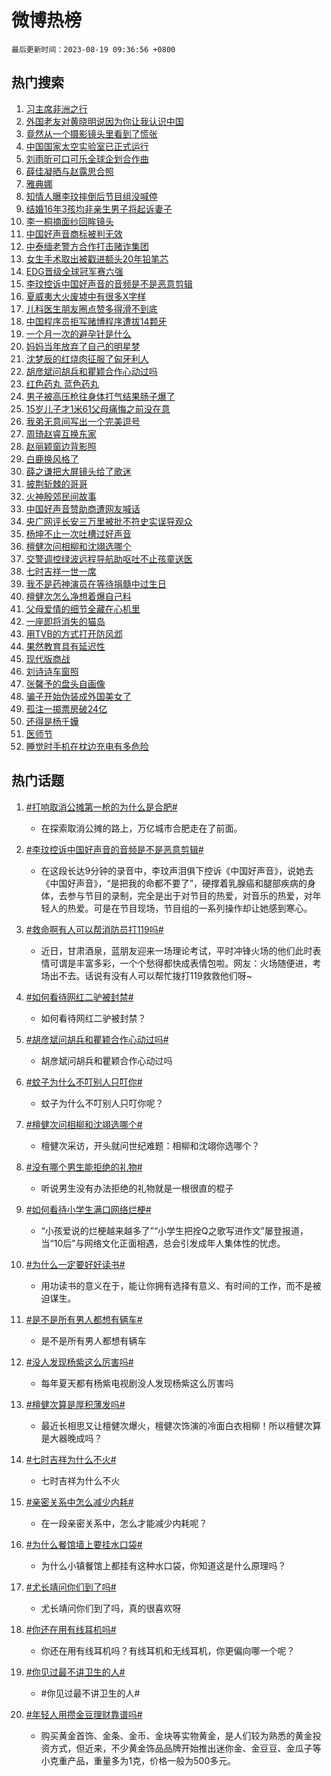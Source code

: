 # 微博热榜

`最后更新时间：2023-08-19 09:36:56 +0800`

## 热门搜索

1. [习主席非洲之行](https://m.weibo.cn/search?containerid=100103type%3D1%26t%3D10%26q%3D%23%E4%B9%A0%E4%B8%BB%E5%B8%AD%E9%9D%9E%E6%B4%B2%E4%B9%8B%E8%A1%8C%23&stream_entry_id=51&isnewpage=1&extparam=seat%3D1%26stream_entry_id%3D51%26pos%3D0%26c_type%3D51%26cate%3D10103%26dgr%3D0%26filter_type%3Drealtimehot%26display_time%3D1692409014%26pre_seqid%3D169240901489406413187&luicode=10000011&lfid=106003type%253D25%2526t%253D3%2526disable_hot%253D1%2526filter_type%253Drealtimehot)
1. [外国老友对黄晓明说因为你让我认识中国](https://m.weibo.cn/search?containerid=100103type%3D1%26t%3D10%26q%3D%23%E5%A4%96%E5%9B%BD%E8%80%81%E5%8F%8B%E5%AF%B9%E9%BB%84%E6%99%93%E6%98%8E%E8%AF%B4%E5%9B%A0%E4%B8%BA%E4%BD%A0%E8%AE%A9%E6%88%91%E8%AE%A4%E8%AF%86%E4%B8%AD%E5%9B%BD%23&stream_entry_id=31&isnewpage=1&extparam=seat%3D1%26stream_entry_id%3D31%26dgr%3D0%26flag%3D1%26band_rank%3D1%26pos%3D0%26filter_type%3Drealtimehot%26c_type%3D31%26realpos%3D1%26cate%3D5001%26lcate%3D5001%26q%3D%2523%25E5%25A4%2596%25E5%259B%25BD%25E8%2580%2581%25E5%258F%258B%25E5%25AF%25B9%25E9%25BB%2584%25E6%2599%2593%25E6%2598%258E%25E8%25AF%25B4%25E5%259B%25A0%25E4%25B8%25BA%25E4%25BD%25A0%25E8%25AE%25A9%25E6%2588%2591%25E8%25AE%25A4%25E8%25AF%2586%25E4%25B8%25AD%25E5%259B%25BD%2523%26display_time%3D1692409014%26pre_seqid%3D169240901489406413187&luicode=10000011&lfid=106003type%253D25%2526t%253D3%2526disable_hot%253D1%2526filter_type%253Drealtimehot)
1. [竟然从一个摄影镜头里看到了慌张](https://m.weibo.cn/search?containerid=100103type%3D1%26t%3D10%26q%3D%23%E7%AB%9F%E7%84%B6%E4%BB%8E%E4%B8%80%E4%B8%AA%E6%91%84%E5%BD%B1%E9%95%9C%E5%A4%B4%E9%87%8C%E7%9C%8B%E5%88%B0%E4%BA%86%E6%85%8C%E5%BC%A0%23&stream_entry_id=31&isnewpage=1&extparam=seat%3D1%26stream_entry_id%3D31%26dgr%3D0%26flag%3D1%26band_rank%3D2%26pos%3D1%26filter_type%3Drealtimehot%26c_type%3D31%26realpos%3D2%26cate%3D5001%26lcate%3D5001%26q%3D%2523%25E7%25AB%259F%25E7%2584%25B6%25E4%25BB%258E%25E4%25B8%2580%25E4%25B8%25AA%25E6%2591%2584%25E5%25BD%25B1%25E9%2595%259C%25E5%25A4%25B4%25E9%2587%258C%25E7%259C%258B%25E5%2588%25B0%25E4%25BA%2586%25E6%2585%258C%25E5%25BC%25A0%2523%26display_time%3D1692409014%26pre_seqid%3D169240901489406413187&luicode=10000011&lfid=106003type%253D25%2526t%253D3%2526disable_hot%253D1%2526filter_type%253Drealtimehot)
1. [中国国家太空实验室已正式运行](https://m.weibo.cn/search?containerid=100103type%3D1%26t%3D10%26q%3D%23%E4%B8%AD%E5%9B%BD%E5%9B%BD%E5%AE%B6%E5%A4%AA%E7%A9%BA%E5%AE%9E%E9%AA%8C%E5%AE%A4%E5%B7%B2%E6%AD%A3%E5%BC%8F%E8%BF%90%E8%A1%8C%23&stream_entry_id=31&isnewpage=1&extparam=seat%3D1%26stream_entry_id%3D31%26dgr%3D0%26flag%3D0%26band_rank%3D3%26pos%3D2%26filter_type%3Drealtimehot%26c_type%3D31%26realpos%3D3%26cate%3D5001%26lcate%3D5001%26q%3D%2523%25E4%25B8%25AD%25E5%259B%25BD%25E5%259B%25BD%25E5%25AE%25B6%25E5%25A4%25AA%25E7%25A9%25BA%25E5%25AE%259E%25E9%25AA%258C%25E5%25AE%25A4%25E5%25B7%25B2%25E6%25AD%25A3%25E5%25BC%258F%25E8%25BF%2590%25E8%25A1%258C%2523%26display_time%3D1692409014%26pre_seqid%3D169240901489406413187&luicode=10000011&lfid=106003type%253D25%2526t%253D3%2526disable_hot%253D1%2526filter_type%253Drealtimehot)
1. [刘雨昕可口可乐全球企划合作曲](https://m.weibo.cn/search?containerid=100103type%3D1%26t%3D10%26q%3D%23%E5%88%98%E9%9B%A8%E6%98%95%E5%8F%AF%E5%8F%A3%E5%8F%AF%E4%B9%90%E5%85%A8%E7%90%83%E4%BC%81%E5%88%92%E5%90%88%E4%BD%9C%E6%9B%B2%23&stream_entry_id=31&isnewpage=1&extparam=seat%3D1%26stream_entry_id%3D31%26is_ad_pos%3D1%26dgr%3D0%26filter_type%3Drealtimehot%26band_rank%3D4%26pos%3D3%26lcate%3D5001%26adid%3D199977%26c_type%3D31%26cate%3D5001%26topic_ad%3D1%26q%3D%2523%25E5%2588%2598%25E9%259B%25A8%25E6%2598%2595%25E5%258F%25AF%25E5%258F%25A3%25E5%258F%25AF%25E4%25B9%2590%25E5%2585%25A8%25E7%2590%2583%25E4%25BC%2581%25E5%2588%2592%25E5%2590%2588%25E4%25BD%259C%25E6%259B%25B2%2523%26display_time%3D1692409014%26pre_seqid%3D169240901489406413187&luicode=10000011&lfid=106003type%253D25%2526t%253D3%2526disable_hot%253D1%2526filter_type%253Drealtimehot)
1. [薛佳凝晒与赵露思合照](https://m.weibo.cn/search?containerid=100103type%3D1%26t%3D10%26q%3D%23%E8%96%9B%E4%BD%B3%E5%87%9D%E6%99%92%E4%B8%8E%E8%B5%B5%E9%9C%B2%E6%80%9D%E5%90%88%E7%85%A7%23&stream_entry_id=31&isnewpage=1&extparam=seat%3D1%26stream_entry_id%3D31%26dgr%3D0%26flag%3D1%26band_rank%3D4%26pos%3D4%26filter_type%3Drealtimehot%26c_type%3D31%26realpos%3D4%26cate%3D5001%26lcate%3D5001%26q%3D%2523%25E8%2596%259B%25E4%25BD%25B3%25E5%2587%259D%25E6%2599%2592%25E4%25B8%258E%25E8%25B5%25B5%25E9%259C%25B2%25E6%2580%259D%25E5%2590%2588%25E7%2585%25A7%2523%26display_time%3D1692409014%26pre_seqid%3D169240901489406413187&luicode=10000011&lfid=106003type%253D25%2526t%253D3%2526disable_hot%253D1%2526filter_type%253Drealtimehot)
1. [雅典娜](https://m.weibo.cn/search?containerid=100103type%3D1%26t%3D10%26q%3D%E9%9B%85%E5%85%B8%E5%A8%9C&stream_entry_id=31&isnewpage=1&extparam=seat%3D1%26stream_entry_id%3D31%26dgr%3D0%26flag%3D2%26band_rank%3D5%26pos%3D5%26filter_type%3Drealtimehot%26c_type%3D31%26realpos%3D5%26cate%3D5001%26lcate%3D5001%26q%3D%25E9%259B%2585%25E5%2585%25B8%25E5%25A8%259C%26display_time%3D1692409014%26pre_seqid%3D169240901489406413187&luicode=10000011&lfid=106003type%253D25%2526t%253D3%2526disable_hot%253D1%2526filter_type%253Drealtimehot)
1. [知情人曝李玟摔倒后节目组没喊停](https://m.weibo.cn/search?containerid=100103type%3D1%26t%3D10%26q%3D%23%E7%9F%A5%E6%83%85%E4%BA%BA%E6%9B%9D%E6%9D%8E%E7%8E%9F%E6%91%94%E5%80%92%E5%90%8E%E8%8A%82%E7%9B%AE%E7%BB%84%E6%B2%A1%E5%96%8A%E5%81%9C%23&stream_entry_id=31&isnewpage=1&extparam=seat%3D1%26stream_entry_id%3D31%26dgr%3D0%26flag%3D2%26band_rank%3D6%26pos%3D6%26filter_type%3Drealtimehot%26c_type%3D31%26realpos%3D6%26cate%3D5001%26lcate%3D5001%26q%3D%2523%25E7%259F%25A5%25E6%2583%2585%25E4%25BA%25BA%25E6%259B%259D%25E6%259D%258E%25E7%258E%259F%25E6%2591%2594%25E5%2580%2592%25E5%2590%258E%25E8%258A%2582%25E7%259B%25AE%25E7%25BB%2584%25E6%25B2%25A1%25E5%2596%258A%25E5%2581%259C%2523%26display_time%3D1692409014%26pre_seqid%3D169240901489406413187&luicode=10000011&lfid=106003type%253D25%2526t%253D3%2526disable_hot%253D1%2526filter_type%253Drealtimehot)
1. [结婚16年3孩均非亲生男子将起诉妻子](https://m.weibo.cn/search?containerid=100103type%3D1%26t%3D10%26q%3D%23%E7%BB%93%E5%A9%9A16%E5%B9%B43%E5%AD%A9%E5%9D%87%E9%9D%9E%E4%BA%B2%E7%94%9F%E7%94%B7%E5%AD%90%E5%B0%86%E8%B5%B7%E8%AF%89%E5%A6%BB%E5%AD%90%23&stream_entry_id=31&isnewpage=1&extparam=seat%3D1%26stream_entry_id%3D31%26dgr%3D0%26flag%3D0%26band_rank%3D7%26pos%3D7%26filter_type%3Drealtimehot%26c_type%3D31%26realpos%3D7%26cate%3D5001%26lcate%3D5001%26q%3D%2523%25E7%25BB%2593%25E5%25A9%259A16%25E5%25B9%25B43%25E5%25AD%25A9%25E5%259D%2587%25E9%259D%259E%25E4%25BA%25B2%25E7%2594%259F%25E7%2594%25B7%25E5%25AD%2590%25E5%25B0%2586%25E8%25B5%25B7%25E8%25AF%2589%25E5%25A6%25BB%25E5%25AD%2590%2523%26display_time%3D1692409014%26pre_seqid%3D169240901489406413187&luicode=10000011&lfid=106003type%253D25%2526t%253D3%2526disable_hot%253D1%2526filter_type%253Drealtimehot)
1. [李一桐摘面纱回眸镜头](https://m.weibo.cn/search?containerid=100103type%3D1%26t%3D10%26q%3D%23%E6%9D%8E%E4%B8%80%E6%A1%90%E6%91%98%E9%9D%A2%E7%BA%B1%E5%9B%9E%E7%9C%B8%E9%95%9C%E5%A4%B4%23&stream_entry_id=31&isnewpage=1&extparam=seat%3D1%26stream_entry_id%3D31%26dgr%3D0%26flag%3D1%26band_rank%3D8%26pos%3D8%26filter_type%3Drealtimehot%26c_type%3D31%26realpos%3D8%26cate%3D5001%26lcate%3D5001%26q%3D%2523%25E6%259D%258E%25E4%25B8%2580%25E6%25A1%2590%25E6%2591%2598%25E9%259D%25A2%25E7%25BA%25B1%25E5%259B%259E%25E7%259C%25B8%25E9%2595%259C%25E5%25A4%25B4%2523%26display_time%3D1692409014%26pre_seqid%3D169240901489406413187&luicode=10000011&lfid=106003type%253D25%2526t%253D3%2526disable_hot%253D1%2526filter_type%253Drealtimehot)
1. [中国好声音商标被判无效](https://m.weibo.cn/search?containerid=100103type%3D1%26t%3D10%26q%3D%23%E4%B8%AD%E5%9B%BD%E5%A5%BD%E5%A3%B0%E9%9F%B3%E5%95%86%E6%A0%87%E8%A2%AB%E5%88%A4%E6%97%A0%E6%95%88%23&stream_entry_id=31&isnewpage=1&extparam=seat%3D1%26stream_entry_id%3D31%26dgr%3D0%26flag%3D1%26band_rank%3D9%26pos%3D9%26filter_type%3Drealtimehot%26c_type%3D31%26realpos%3D9%26cate%3D5001%26lcate%3D5001%26q%3D%2523%25E4%25B8%25AD%25E5%259B%25BD%25E5%25A5%25BD%25E5%25A3%25B0%25E9%259F%25B3%25E5%2595%2586%25E6%25A0%2587%25E8%25A2%25AB%25E5%2588%25A4%25E6%2597%25A0%25E6%2595%2588%2523%26display_time%3D1692409014%26pre_seqid%3D169240901489406413187&luicode=10000011&lfid=106003type%253D25%2526t%253D3%2526disable_hot%253D1%2526filter_type%253Drealtimehot)
1. [中泰缅老警方合作打击赌诈集团](https://m.weibo.cn/search?containerid=100103type%3D1%26t%3D10%26q%3D%23%E4%B8%AD%E6%B3%B0%E7%BC%85%E8%80%81%E8%AD%A6%E6%96%B9%E5%90%88%E4%BD%9C%E6%89%93%E5%87%BB%E8%B5%8C%E8%AF%88%E9%9B%86%E5%9B%A2%23&stream_entry_id=31&isnewpage=1&extparam=seat%3D1%26stream_entry_id%3D31%26dgr%3D0%26flag%3D16%26band_rank%3D10%26pos%3D10%26filter_type%3Drealtimehot%26c_type%3D31%26realpos%3D10%26cate%3D5001%26lcate%3D5001%26q%3D%2523%25E4%25B8%25AD%25E6%25B3%25B0%25E7%25BC%2585%25E8%2580%2581%25E8%25AD%25A6%25E6%2596%25B9%25E5%2590%2588%25E4%25BD%259C%25E6%2589%2593%25E5%2587%25BB%25E8%25B5%258C%25E8%25AF%2588%25E9%259B%2586%25E5%259B%25A2%2523%26display_time%3D1692409014%26pre_seqid%3D169240901489406413187&luicode=10000011&lfid=106003type%253D25%2526t%253D3%2526disable_hot%253D1%2526filter_type%253Drealtimehot)
1. [女生手术取出被戳进额头20年铅笔芯](https://m.weibo.cn/search?containerid=100103type%3D1%26t%3D10%26q%3D%23%E5%A5%B3%E7%94%9F%E6%89%8B%E6%9C%AF%E5%8F%96%E5%87%BA%E8%A2%AB%E6%88%B3%E8%BF%9B%E9%A2%9D%E5%A4%B420%E5%B9%B4%E9%93%85%E7%AC%94%E8%8A%AF%23&stream_entry_id=31&isnewpage=1&extparam=seat%3D1%26stream_entry_id%3D31%26dgr%3D0%26flag%3D1%26band_rank%3D11%26pos%3D11%26filter_type%3Drealtimehot%26c_type%3D31%26realpos%3D11%26cate%3D5001%26lcate%3D5001%26q%3D%2523%25E5%25A5%25B3%25E7%2594%259F%25E6%2589%258B%25E6%259C%25AF%25E5%258F%2596%25E5%2587%25BA%25E8%25A2%25AB%25E6%2588%25B3%25E8%25BF%259B%25E9%25A2%259D%25E5%25A4%25B420%25E5%25B9%25B4%25E9%2593%2585%25E7%25AC%2594%25E8%258A%25AF%2523%26display_time%3D1692409014%26pre_seqid%3D169240901489406413187&luicode=10000011&lfid=106003type%253D25%2526t%253D3%2526disable_hot%253D1%2526filter_type%253Drealtimehot)
1. [EDG晋级全球冠军赛六强](https://m.weibo.cn/search?containerid=100103type%3D1%26t%3D10%26q%3D%23EDG%E6%99%8B%E7%BA%A7%E5%85%A8%E7%90%83%E5%86%A0%E5%86%9B%E8%B5%9B%E5%85%AD%E5%BC%BA%23&stream_entry_id=31&isnewpage=1&extparam=seat%3D1%26stream_entry_id%3D31%26dgr%3D0%26flag%3D1%26band_rank%3D12%26pos%3D12%26filter_type%3Drealtimehot%26c_type%3D31%26realpos%3D12%26cate%3D5001%26lcate%3D5001%26q%3D%2523EDG%25E6%2599%258B%25E7%25BA%25A7%25E5%2585%25A8%25E7%2590%2583%25E5%2586%25A0%25E5%2586%259B%25E8%25B5%259B%25E5%2585%25AD%25E5%25BC%25BA%2523%26display_time%3D1692409014%26pre_seqid%3D169240901489406413187&luicode=10000011&lfid=106003type%253D25%2526t%253D3%2526disable_hot%253D1%2526filter_type%253Drealtimehot)
1. [李玟控诉中国好声音的音频是不是恶意剪辑](https://m.weibo.cn/search?containerid=100103type%3D1%26t%3D10%26q%3D%23%E6%9D%8E%E7%8E%9F%E6%8E%A7%E8%AF%89%E4%B8%AD%E5%9B%BD%E5%A5%BD%E5%A3%B0%E9%9F%B3%E7%9A%84%E9%9F%B3%E9%A2%91%E6%98%AF%E4%B8%8D%E6%98%AF%E6%81%B6%E6%84%8F%E5%89%AA%E8%BE%91%23&stream_entry_id=31&isnewpage=1&extparam=seat%3D1%26stream_entry_id%3D31%26dgr%3D0%26flag%3D1%26band_rank%3D13%26pos%3D13%26filter_type%3Drealtimehot%26c_type%3D31%26realpos%3D13%26cate%3D5001%26lcate%3D5001%26q%3D%2523%25E6%259D%258E%25E7%258E%259F%25E6%258E%25A7%25E8%25AF%2589%25E4%25B8%25AD%25E5%259B%25BD%25E5%25A5%25BD%25E5%25A3%25B0%25E9%259F%25B3%25E7%259A%2584%25E9%259F%25B3%25E9%25A2%2591%25E6%2598%25AF%25E4%25B8%258D%25E6%2598%25AF%25E6%2581%25B6%25E6%2584%258F%25E5%2589%25AA%25E8%25BE%2591%2523%26display_time%3D1692409014%26pre_seqid%3D169240901489406413187&luicode=10000011&lfid=106003type%253D25%2526t%253D3%2526disable_hot%253D1%2526filter_type%253Drealtimehot)
1. [夏威夷大火废墟中有很多X字样](https://m.weibo.cn/search?containerid=100103type%3D1%26t%3D10%26q%3D%23%E5%A4%8F%E5%A8%81%E5%A4%B7%E5%A4%A7%E7%81%AB%E5%BA%9F%E5%A2%9F%E4%B8%AD%E6%9C%89%E5%BE%88%E5%A4%9AX%E5%AD%97%E6%A0%B7%23&stream_entry_id=31&isnewpage=1&extparam=seat%3D1%26stream_entry_id%3D31%26dgr%3D0%26flag%3D1%26band_rank%3D14%26pos%3D14%26filter_type%3Drealtimehot%26c_type%3D31%26realpos%3D14%26cate%3D5001%26lcate%3D5001%26q%3D%2523%25E5%25A4%258F%25E5%25A8%2581%25E5%25A4%25B7%25E5%25A4%25A7%25E7%2581%25AB%25E5%25BA%259F%25E5%25A2%259F%25E4%25B8%25AD%25E6%259C%2589%25E5%25BE%2588%25E5%25A4%259AX%25E5%25AD%2597%25E6%25A0%25B7%2523%26display_time%3D1692409014%26pre_seqid%3D169240901489406413187&luicode=10000011&lfid=106003type%253D25%2526t%253D3%2526disable_hot%253D1%2526filter_type%253Drealtimehot)
1. [儿科医生朋友圈点赞多得滑不到底](https://m.weibo.cn/search?containerid=100103type%3D1%26t%3D10%26q%3D%23%E5%84%BF%E7%A7%91%E5%8C%BB%E7%94%9F%E6%9C%8B%E5%8F%8B%E5%9C%88%E7%82%B9%E8%B5%9E%E5%A4%9A%E5%BE%97%E6%BB%91%E4%B8%8D%E5%88%B0%E5%BA%95%23&stream_entry_id=31&isnewpage=1&extparam=seat%3D1%26stream_entry_id%3D31%26dgr%3D0%26flag%3D0%26band_rank%3D15%26pos%3D15%26filter_type%3Drealtimehot%26c_type%3D31%26realpos%3D15%26cate%3D5001%26lcate%3D5001%26q%3D%2523%25E5%2584%25BF%25E7%25A7%2591%25E5%258C%25BB%25E7%2594%259F%25E6%259C%258B%25E5%258F%258B%25E5%259C%2588%25E7%2582%25B9%25E8%25B5%259E%25E5%25A4%259A%25E5%25BE%2597%25E6%25BB%2591%25E4%25B8%258D%25E5%2588%25B0%25E5%25BA%2595%2523%26display_time%3D1692409014%26pre_seqid%3D169240901489406413187&luicode=10000011&lfid=106003type%253D25%2526t%253D3%2526disable_hot%253D1%2526filter_type%253Drealtimehot)
1. [中国程序员拒写赌博程序遭拔14颗牙](https://m.weibo.cn/search?containerid=100103type%3D1%26t%3D10%26q%3D%23%E4%B8%AD%E5%9B%BD%E7%A8%8B%E5%BA%8F%E5%91%98%E6%8B%92%E5%86%99%E8%B5%8C%E5%8D%9A%E7%A8%8B%E5%BA%8F%E9%81%AD%E6%8B%9414%E9%A2%97%E7%89%99%23&stream_entry_id=31&isnewpage=1&extparam=seat%3D1%26stream_entry_id%3D31%26dgr%3D0%26flag%3D1%26band_rank%3D16%26pos%3D16%26filter_type%3Drealtimehot%26c_type%3D31%26realpos%3D16%26cate%3D5001%26lcate%3D5001%26q%3D%2523%25E4%25B8%25AD%25E5%259B%25BD%25E7%25A8%258B%25E5%25BA%258F%25E5%2591%2598%25E6%258B%2592%25E5%2586%2599%25E8%25B5%258C%25E5%258D%259A%25E7%25A8%258B%25E5%25BA%258F%25E9%2581%25AD%25E6%258B%259414%25E9%25A2%2597%25E7%2589%2599%2523%26display_time%3D1692409014%26pre_seqid%3D169240901489406413187&luicode=10000011&lfid=106003type%253D25%2526t%253D3%2526disable_hot%253D1%2526filter_type%253Drealtimehot)
1. [一个月一次的避孕针是什么](https://m.weibo.cn/search?containerid=100103type%3D1%26t%3D10%26q%3D%23%E4%B8%80%E4%B8%AA%E6%9C%88%E4%B8%80%E6%AC%A1%E7%9A%84%E9%81%BF%E5%AD%95%E9%92%88%E6%98%AF%E4%BB%80%E4%B9%88%23&stream_entry_id=31&isnewpage=1&extparam=seat%3D1%26stream_entry_id%3D31%26dgr%3D0%26flag%3D2%26band_rank%3D17%26pos%3D17%26filter_type%3Drealtimehot%26c_type%3D31%26realpos%3D17%26cate%3D5001%26lcate%3D5001%26q%3D%2523%25E4%25B8%2580%25E4%25B8%25AA%25E6%259C%2588%25E4%25B8%2580%25E6%25AC%25A1%25E7%259A%2584%25E9%2581%25BF%25E5%25AD%2595%25E9%2592%2588%25E6%2598%25AF%25E4%25BB%2580%25E4%25B9%2588%2523%26display_time%3D1692409014%26pre_seqid%3D169240901489406413187&luicode=10000011&lfid=106003type%253D25%2526t%253D3%2526disable_hot%253D1%2526filter_type%253Drealtimehot)
1. [妈妈当年放弃了自己的明星梦](https://m.weibo.cn/search?containerid=100103type%3D1%26t%3D10%26q%3D%E5%A6%88%E5%A6%88%E5%BD%93%E5%B9%B4%E6%94%BE%E5%BC%83%E4%BA%86%E8%87%AA%E5%B7%B1%E7%9A%84%E6%98%8E%E6%98%9F%E6%A2%A6&stream_entry_id=31&isnewpage=1&extparam=seat%3D1%26stream_entry_id%3D31%26dgr%3D0%26flag%3D1%26band_rank%3D18%26pos%3D18%26filter_type%3Drealtimehot%26c_type%3D31%26realpos%3D18%26cate%3D5001%26lcate%3D5001%26q%3D%25E5%25A6%2588%25E5%25A6%2588%25E5%25BD%2593%25E5%25B9%25B4%25E6%2594%25BE%25E5%25BC%2583%25E4%25BA%2586%25E8%2587%25AA%25E5%25B7%25B1%25E7%259A%2584%25E6%2598%258E%25E6%2598%259F%25E6%25A2%25A6%26display_time%3D1692409014%26pre_seqid%3D169240901489406413187&luicode=10000011&lfid=106003type%253D25%2526t%253D3%2526disable_hot%253D1%2526filter_type%253Drealtimehot)
1. [沈梦辰的红烧肉征服了匈牙利人](https://m.weibo.cn/search?containerid=100103type%3D1%26t%3D10%26q%3D%23%E6%B2%88%E6%A2%A6%E8%BE%B0%E7%9A%84%E7%BA%A2%E7%83%A7%E8%82%89%E5%BE%81%E6%9C%8D%E4%BA%86%E5%8C%88%E7%89%99%E5%88%A9%E4%BA%BA%23&stream_entry_id=31&isnewpage=1&extparam=seat%3D1%26stream_entry_id%3D31%26dgr%3D0%26flag%3D1%26band_rank%3D19%26pos%3D19%26filter_type%3Drealtimehot%26c_type%3D31%26realpos%3D19%26cate%3D5001%26lcate%3D5001%26q%3D%2523%25E6%25B2%2588%25E6%25A2%25A6%25E8%25BE%25B0%25E7%259A%2584%25E7%25BA%25A2%25E7%2583%25A7%25E8%2582%2589%25E5%25BE%2581%25E6%259C%258D%25E4%25BA%2586%25E5%258C%2588%25E7%2589%2599%25E5%2588%25A9%25E4%25BA%25BA%2523%26display_time%3D1692409014%26pre_seqid%3D169240901489406413187&luicode=10000011&lfid=106003type%253D25%2526t%253D3%2526disable_hot%253D1%2526filter_type%253Drealtimehot)
1. [胡彦斌问胡兵和瞿颖合作心动过吗](https://m.weibo.cn/search?containerid=100103type%3D1%26t%3D10%26q%3D%23%E8%83%A1%E5%BD%A6%E6%96%8C%E9%97%AE%E8%83%A1%E5%85%B5%E5%92%8C%E7%9E%BF%E9%A2%96%E5%90%88%E4%BD%9C%E5%BF%83%E5%8A%A8%E8%BF%87%E5%90%97%23&stream_entry_id=31&isnewpage=1&extparam=seat%3D1%26stream_entry_id%3D31%26dgr%3D0%26flag%3D1%26band_rank%3D20%26pos%3D20%26filter_type%3Drealtimehot%26c_type%3D31%26realpos%3D20%26cate%3D5001%26lcate%3D5001%26q%3D%2523%25E8%2583%25A1%25E5%25BD%25A6%25E6%2596%258C%25E9%2597%25AE%25E8%2583%25A1%25E5%2585%25B5%25E5%2592%258C%25E7%259E%25BF%25E9%25A2%2596%25E5%2590%2588%25E4%25BD%259C%25E5%25BF%2583%25E5%258A%25A8%25E8%25BF%2587%25E5%2590%2597%2523%26display_time%3D1692409014%26pre_seqid%3D169240901489406413187&luicode=10000011&lfid=106003type%253D25%2526t%253D3%2526disable_hot%253D1%2526filter_type%253Drealtimehot)
1. [红色药丸 蓝色药丸](https://m.weibo.cn/search?containerid=100103type%3D1%26t%3D10%26q%3D%E7%BA%A2%E8%89%B2%E8%8D%AF%E4%B8%B8+%E8%93%9D%E8%89%B2%E8%8D%AF%E4%B8%B8&stream_entry_id=31&isnewpage=1&extparam=seat%3D1%26stream_entry_id%3D31%26dgr%3D0%26flag%3D2%26band_rank%3D21%26pos%3D21%26filter_type%3Drealtimehot%26c_type%3D31%26realpos%3D21%26cate%3D5001%26lcate%3D5001%26q%3D%25E7%25BA%25A2%25E8%2589%25B2%25E8%258D%25AF%25E4%25B8%25B8%2520%25E8%2593%259D%25E8%2589%25B2%25E8%258D%25AF%25E4%25B8%25B8%26display_time%3D1692409014%26pre_seqid%3D169240901489406413187&luicode=10000011&lfid=106003type%253D25%2526t%253D3%2526disable_hot%253D1%2526filter_type%253Drealtimehot)
1. [男子被高压枪往身体打气结果肠子爆了](https://m.weibo.cn/search?containerid=100103type%3D1%26t%3D10%26q%3D%23%E7%94%B7%E5%AD%90%E8%A2%AB%E9%AB%98%E5%8E%8B%E6%9E%AA%E5%BE%80%E8%BA%AB%E4%BD%93%E6%89%93%E6%B0%94%E7%BB%93%E6%9E%9C%E8%82%A0%E5%AD%90%E7%88%86%E4%BA%86%23&stream_entry_id=31&isnewpage=1&extparam=seat%3D1%26stream_entry_id%3D31%26dgr%3D0%26flag%3D0%26band_rank%3D22%26pos%3D22%26filter_type%3Drealtimehot%26c_type%3D31%26realpos%3D22%26cate%3D5001%26lcate%3D5001%26q%3D%2523%25E7%2594%25B7%25E5%25AD%2590%25E8%25A2%25AB%25E9%25AB%2598%25E5%258E%258B%25E6%259E%25AA%25E5%25BE%2580%25E8%25BA%25AB%25E4%25BD%2593%25E6%2589%2593%25E6%25B0%2594%25E7%25BB%2593%25E6%259E%259C%25E8%2582%25A0%25E5%25AD%2590%25E7%2588%2586%25E4%25BA%2586%2523%26display_time%3D1692409014%26pre_seqid%3D169240901489406413187&luicode=10000011&lfid=106003type%253D25%2526t%253D3%2526disable_hot%253D1%2526filter_type%253Drealtimehot)
1. [15岁儿子才1米61父母痛悔之前没在意](https://m.weibo.cn/search?containerid=100103type%3D1%26t%3D10%26q%3D%2315%E5%B2%81%E5%84%BF%E5%AD%90%E6%89%8D1%E7%B1%B361%E7%88%B6%E6%AF%8D%E7%97%9B%E6%82%94%E4%B9%8B%E5%89%8D%E6%B2%A1%E5%9C%A8%E6%84%8F%23&stream_entry_id=31&isnewpage=1&extparam=seat%3D1%26stream_entry_id%3D31%26dgr%3D0%26flag%3D0%26band_rank%3D23%26pos%3D23%26filter_type%3Drealtimehot%26c_type%3D31%26realpos%3D23%26cate%3D5001%26lcate%3D5001%26q%3D%252315%25E5%25B2%2581%25E5%2584%25BF%25E5%25AD%2590%25E6%2589%258D1%25E7%25B1%25B361%25E7%2588%25B6%25E6%25AF%258D%25E7%2597%259B%25E6%2582%2594%25E4%25B9%258B%25E5%2589%258D%25E6%25B2%25A1%25E5%259C%25A8%25E6%2584%258F%2523%26display_time%3D1692409014%26pre_seqid%3D169240901489406413187&luicode=10000011&lfid=106003type%253D25%2526t%253D3%2526disable_hot%253D1%2526filter_type%253Drealtimehot)
1. [我弟无意间写出一个完美逗号](https://m.weibo.cn/search?containerid=100103type%3D1%26t%3D10%26q%3D%23%E6%88%91%E5%BC%9F%E6%97%A0%E6%84%8F%E9%97%B4%E5%86%99%E5%87%BA%E4%B8%80%E4%B8%AA%E5%AE%8C%E7%BE%8E%E9%80%97%E5%8F%B7%23&stream_entry_id=31&isnewpage=1&extparam=seat%3D1%26stream_entry_id%3D31%26dgr%3D0%26flag%3D0%26band_rank%3D24%26pos%3D24%26filter_type%3Drealtimehot%26c_type%3D31%26realpos%3D24%26cate%3D5001%26lcate%3D5001%26q%3D%2523%25E6%2588%2591%25E5%25BC%259F%25E6%2597%25A0%25E6%2584%258F%25E9%2597%25B4%25E5%2586%2599%25E5%2587%25BA%25E4%25B8%2580%25E4%25B8%25AA%25E5%25AE%258C%25E7%25BE%258E%25E9%2580%2597%25E5%258F%25B7%2523%26display_time%3D1692409014%26pre_seqid%3D169240901489406413187&luicode=10000011&lfid=106003type%253D25%2526t%253D3%2526disable_hot%253D1%2526filter_type%253Drealtimehot)
1. [周琦赵睿互换东家](https://m.weibo.cn/search?containerid=100103type%3D1%26t%3D10%26q%3D%23%E5%91%A8%E7%90%A6%E8%B5%B5%E7%9D%BF%E4%BA%92%E6%8D%A2%E4%B8%9C%E5%AE%B6%23&stream_entry_id=31&isnewpage=1&extparam=seat%3D1%26stream_entry_id%3D31%26dgr%3D0%26flag%3D0%26band_rank%3D25%26pos%3D25%26filter_type%3Drealtimehot%26c_type%3D31%26realpos%3D25%26cate%3D5001%26lcate%3D5001%26q%3D%2523%25E5%2591%25A8%25E7%2590%25A6%25E8%25B5%25B5%25E7%259D%25BF%25E4%25BA%2592%25E6%258D%25A2%25E4%25B8%259C%25E5%25AE%25B6%2523%26display_time%3D1692409014%26pre_seqid%3D169240901489406413187&luicode=10000011&lfid=106003type%253D25%2526t%253D3%2526disable_hot%253D1%2526filter_type%253Drealtimehot)
1. [赵丽颖窗边背影照](https://m.weibo.cn/search?containerid=100103type%3D1%26t%3D10%26q%3D%23%E8%B5%B5%E4%B8%BD%E9%A2%96%E7%AA%97%E8%BE%B9%E8%83%8C%E5%BD%B1%E7%85%A7%23&stream_entry_id=31&isnewpage=1&extparam=seat%3D1%26stream_entry_id%3D31%26dgr%3D0%26flag%3D1%26band_rank%3D26%26pos%3D26%26filter_type%3Drealtimehot%26c_type%3D31%26realpos%3D26%26cate%3D5001%26lcate%3D5001%26q%3D%2523%25E8%25B5%25B5%25E4%25B8%25BD%25E9%25A2%2596%25E7%25AA%2597%25E8%25BE%25B9%25E8%2583%258C%25E5%25BD%25B1%25E7%2585%25A7%2523%26display_time%3D1692409014%26pre_seqid%3D169240901489406413187&luicode=10000011&lfid=106003type%253D25%2526t%253D3%2526disable_hot%253D1%2526filter_type%253Drealtimehot)
1. [白鹿换风格了](https://m.weibo.cn/search?containerid=100103type%3D1%26t%3D10%26q%3D%23%E7%99%BD%E9%B9%BF%E6%8D%A2%E9%A3%8E%E6%A0%BC%E4%BA%86%23&stream_entry_id=31&isnewpage=1&extparam=seat%3D1%26stream_entry_id%3D31%26dgr%3D0%26flag%3D0%26band_rank%3D27%26pos%3D27%26filter_type%3Drealtimehot%26c_type%3D31%26realpos%3D27%26cate%3D5001%26lcate%3D5001%26q%3D%2523%25E7%2599%25BD%25E9%25B9%25BF%25E6%258D%25A2%25E9%25A3%258E%25E6%25A0%25BC%25E4%25BA%2586%2523%26display_time%3D1692409014%26pre_seqid%3D169240901489406413187&luicode=10000011&lfid=106003type%253D25%2526t%253D3%2526disable_hot%253D1%2526filter_type%253Drealtimehot)
1. [薛之谦把大屏镜头给了歌迷](https://m.weibo.cn/search?containerid=100103type%3D1%26t%3D10%26q%3D%23%E8%96%9B%E4%B9%8B%E8%B0%A6%E6%8A%8A%E5%A4%A7%E5%B1%8F%E9%95%9C%E5%A4%B4%E7%BB%99%E4%BA%86%E6%AD%8C%E8%BF%B7%23&stream_entry_id=31&isnewpage=1&extparam=seat%3D1%26stream_entry_id%3D31%26dgr%3D0%26flag%3D0%26band_rank%3D28%26pos%3D28%26filter_type%3Drealtimehot%26c_type%3D31%26realpos%3D28%26cate%3D5001%26lcate%3D5001%26q%3D%2523%25E8%2596%259B%25E4%25B9%258B%25E8%25B0%25A6%25E6%258A%258A%25E5%25A4%25A7%25E5%25B1%258F%25E9%2595%259C%25E5%25A4%25B4%25E7%25BB%2599%25E4%25BA%2586%25E6%25AD%258C%25E8%25BF%25B7%2523%26display_time%3D1692409014%26pre_seqid%3D169240901489406413187&luicode=10000011&lfid=106003type%253D25%2526t%253D3%2526disable_hot%253D1%2526filter_type%253Drealtimehot)
1. [披荆斩棘的哥哥](https://m.weibo.cn/search?containerid=100103type%3D1%26t%3D10%26q%3D%E6%8A%AB%E8%8D%86%E6%96%A9%E6%A3%98%E7%9A%84%E5%93%A5%E5%93%A5&stream_entry_id=31&isnewpage=1&extparam=seat%3D1%26stream_entry_id%3D31%26dgr%3D0%26flag%3D1%26band_rank%3D29%26pos%3D29%26filter_type%3Drealtimehot%26c_type%3D31%26realpos%3D29%26cate%3D5001%26lcate%3D5001%26q%3D%25E6%258A%25AB%25E8%258D%2586%25E6%2596%25A9%25E6%25A3%2598%25E7%259A%2584%25E5%2593%25A5%25E5%2593%25A5%26display_time%3D1692409014%26pre_seqid%3D169240901489406413187&luicode=10000011&lfid=106003type%253D25%2526t%253D3%2526disable_hot%253D1%2526filter_type%253Drealtimehot)
1. [火神殷郊民间故事](https://m.weibo.cn/search?containerid=100103type%3D1%26t%3D10%26q%3D%E7%81%AB%E7%A5%9E%E6%AE%B7%E9%83%8A%E6%B0%91%E9%97%B4%E6%95%85%E4%BA%8B&stream_entry_id=31&isnewpage=1&extparam=seat%3D1%26stream_entry_id%3D31%26dgr%3D0%26flag%3D1%26band_rank%3D30%26pos%3D30%26filter_type%3Drealtimehot%26c_type%3D31%26realpos%3D30%26cate%3D5001%26lcate%3D5001%26q%3D%25E7%2581%25AB%25E7%25A5%259E%25E6%25AE%25B7%25E9%2583%258A%25E6%25B0%2591%25E9%2597%25B4%25E6%2595%2585%25E4%25BA%258B%26display_time%3D1692409014%26pre_seqid%3D169240901489406413187&luicode=10000011&lfid=106003type%253D25%2526t%253D3%2526disable_hot%253D1%2526filter_type%253Drealtimehot)
1. [中国好声音赞助商遭网友喊话](https://m.weibo.cn/search?containerid=100103type%3D1%26t%3D10%26q%3D%23%E4%B8%AD%E5%9B%BD%E5%A5%BD%E5%A3%B0%E9%9F%B3%E8%B5%9E%E5%8A%A9%E5%95%86%E9%81%AD%E7%BD%91%E5%8F%8B%E5%96%8A%E8%AF%9D%23&stream_entry_id=31&isnewpage=1&extparam=seat%3D1%26stream_entry_id%3D31%26dgr%3D0%26flag%3D0%26band_rank%3D31%26pos%3D31%26filter_type%3Drealtimehot%26c_type%3D31%26realpos%3D31%26cate%3D5001%26lcate%3D5001%26q%3D%2523%25E4%25B8%25AD%25E5%259B%25BD%25E5%25A5%25BD%25E5%25A3%25B0%25E9%259F%25B3%25E8%25B5%259E%25E5%258A%25A9%25E5%2595%2586%25E9%2581%25AD%25E7%25BD%2591%25E5%258F%258B%25E5%2596%258A%25E8%25AF%259D%2523%26display_time%3D1692409014%26pre_seqid%3D169240901489406413187&luicode=10000011&lfid=106003type%253D25%2526t%253D3%2526disable_hot%253D1%2526filter_type%253Drealtimehot)
1. [央广网评长安三万里被批不符史实误导观众](https://m.weibo.cn/search?containerid=100103type%3D1%26t%3D10%26q%3D%23%E5%A4%AE%E5%B9%BF%E7%BD%91%E8%AF%84%E9%95%BF%E5%AE%89%E4%B8%89%E4%B8%87%E9%87%8C%E8%A2%AB%E6%89%B9%E4%B8%8D%E7%AC%A6%E5%8F%B2%E5%AE%9E%E8%AF%AF%E5%AF%BC%E8%A7%82%E4%BC%97%23&stream_entry_id=31&isnewpage=1&extparam=seat%3D1%26stream_entry_id%3D31%26dgr%3D0%26flag%3D1%26band_rank%3D32%26pos%3D32%26filter_type%3Drealtimehot%26c_type%3D31%26realpos%3D32%26cate%3D5001%26lcate%3D5001%26q%3D%2523%25E5%25A4%25AE%25E5%25B9%25BF%25E7%25BD%2591%25E8%25AF%2584%25E9%2595%25BF%25E5%25AE%2589%25E4%25B8%2589%25E4%25B8%2587%25E9%2587%258C%25E8%25A2%25AB%25E6%2589%25B9%25E4%25B8%258D%25E7%25AC%25A6%25E5%258F%25B2%25E5%25AE%259E%25E8%25AF%25AF%25E5%25AF%25BC%25E8%25A7%2582%25E4%25BC%2597%2523%26display_time%3D1692409014%26pre_seqid%3D169240901489406413187&luicode=10000011&lfid=106003type%253D25%2526t%253D3%2526disable_hot%253D1%2526filter_type%253Drealtimehot)
1. [杨坤不止一次吐槽过好声音](https://m.weibo.cn/search?containerid=100103type%3D1%26t%3D10%26q%3D%23%E6%9D%A8%E5%9D%A4%E4%B8%8D%E6%AD%A2%E4%B8%80%E6%AC%A1%E5%90%90%E6%A7%BD%E8%BF%87%E5%A5%BD%E5%A3%B0%E9%9F%B3%23&stream_entry_id=31&isnewpage=1&extparam=seat%3D1%26stream_entry_id%3D31%26dgr%3D0%26flag%3D0%26band_rank%3D33%26pos%3D33%26filter_type%3Drealtimehot%26c_type%3D31%26realpos%3D33%26cate%3D5001%26lcate%3D5001%26q%3D%2523%25E6%259D%25A8%25E5%259D%25A4%25E4%25B8%258D%25E6%25AD%25A2%25E4%25B8%2580%25E6%25AC%25A1%25E5%2590%2590%25E6%25A7%25BD%25E8%25BF%2587%25E5%25A5%25BD%25E5%25A3%25B0%25E9%259F%25B3%2523%26display_time%3D1692409014%26pre_seqid%3D169240901489406413187&luicode=10000011&lfid=106003type%253D25%2526t%253D3%2526disable_hot%253D1%2526filter_type%253Drealtimehot)
1. [檀健次问相柳和沈翊选哪个](https://m.weibo.cn/search?containerid=100103type%3D1%26t%3D10%26q%3D%23%E6%AA%80%E5%81%A5%E6%AC%A1%E9%97%AE%E7%9B%B8%E6%9F%B3%E5%92%8C%E6%B2%88%E7%BF%8A%E9%80%89%E5%93%AA%E4%B8%AA%23&stream_entry_id=31&isnewpage=1&extparam=seat%3D1%26stream_entry_id%3D31%26dgr%3D0%26flag%3D1%26band_rank%3D34%26pos%3D34%26filter_type%3Drealtimehot%26c_type%3D31%26realpos%3D34%26cate%3D5001%26lcate%3D5001%26q%3D%2523%25E6%25AA%2580%25E5%2581%25A5%25E6%25AC%25A1%25E9%2597%25AE%25E7%259B%25B8%25E6%259F%25B3%25E5%2592%258C%25E6%25B2%2588%25E7%25BF%258A%25E9%2580%2589%25E5%2593%25AA%25E4%25B8%25AA%2523%26display_time%3D1692409014%26pre_seqid%3D169240901489406413187&luicode=10000011&lfid=106003type%253D25%2526t%253D3%2526disable_hot%253D1%2526filter_type%253Drealtimehot)
1. [交警调控绿波远程导航助呕吐不止孩童送医](https://m.weibo.cn/search?containerid=100103type%3D1%26t%3D10%26q%3D%23%E4%BA%A4%E8%AD%A6%E8%B0%83%E6%8E%A7%E7%BB%BF%E6%B3%A2%E8%BF%9C%E7%A8%8B%E5%AF%BC%E8%88%AA%E5%8A%A9%E5%91%95%E5%90%90%E4%B8%8D%E6%AD%A2%E5%AD%A9%E7%AB%A5%E9%80%81%E5%8C%BB%23&stream_entry_id=31&isnewpage=1&extparam=seat%3D1%26stream_entry_id%3D31%26dgr%3D0%26flag%3D32768%26band_rank%3D35%26pos%3D35%26filter_type%3Drealtimehot%26c_type%3D31%26realpos%3D35%26cate%3D5001%26lcate%3D5001%26q%3D%2523%25E4%25BA%25A4%25E8%25AD%25A6%25E8%25B0%2583%25E6%258E%25A7%25E7%25BB%25BF%25E6%25B3%25A2%25E8%25BF%259C%25E7%25A8%258B%25E5%25AF%25BC%25E8%2588%25AA%25E5%258A%25A9%25E5%2591%2595%25E5%2590%2590%25E4%25B8%258D%25E6%25AD%25A2%25E5%25AD%25A9%25E7%25AB%25A5%25E9%2580%2581%25E5%258C%25BB%2523%26display_time%3D1692409014%26pre_seqid%3D169240901489406413187&luicode=10000011&lfid=106003type%253D25%2526t%253D3%2526disable_hot%253D1%2526filter_type%253Drealtimehot)
1. [七时吉祥一世一席](https://m.weibo.cn/search?containerid=100103type%3D1%26t%3D10%26q%3D%23%E4%B8%83%E6%97%B6%E5%90%89%E7%A5%A5%E4%B8%80%E4%B8%96%E4%B8%80%E5%B8%AD%23&stream_entry_id=31&isnewpage=1&extparam=seat%3D1%26stream_entry_id%3D31%26dgr%3D0%26flag%3D1%26band_rank%3D36%26pos%3D36%26filter_type%3Drealtimehot%26c_type%3D31%26realpos%3D36%26cate%3D5001%26lcate%3D5001%26q%3D%2523%25E4%25B8%2583%25E6%2597%25B6%25E5%2590%2589%25E7%25A5%25A5%25E4%25B8%2580%25E4%25B8%2596%25E4%25B8%2580%25E5%25B8%25AD%2523%26display_time%3D1692409014%26pre_seqid%3D169240901489406413187&luicode=10000011&lfid=106003type%253D25%2526t%253D3%2526disable_hot%253D1%2526filter_type%253Drealtimehot)
1. [我不是药神演员在等待捐髓中过生日](https://m.weibo.cn/search?containerid=100103type%3D1%26t%3D10%26q%3D%23%E6%88%91%E4%B8%8D%E6%98%AF%E8%8D%AF%E7%A5%9E%E6%BC%94%E5%91%98%E5%9C%A8%E7%AD%89%E5%BE%85%E6%8D%90%E9%AB%93%E4%B8%AD%E8%BF%87%E7%94%9F%E6%97%A5%23&stream_entry_id=31&isnewpage=1&extparam=seat%3D1%26stream_entry_id%3D31%26dgr%3D0%26flag%3D32768%26band_rank%3D37%26pos%3D37%26filter_type%3Drealtimehot%26c_type%3D31%26realpos%3D37%26cate%3D5001%26lcate%3D5001%26q%3D%2523%25E6%2588%2591%25E4%25B8%258D%25E6%2598%25AF%25E8%258D%25AF%25E7%25A5%259E%25E6%25BC%2594%25E5%2591%2598%25E5%259C%25A8%25E7%25AD%2589%25E5%25BE%2585%25E6%258D%2590%25E9%25AB%2593%25E4%25B8%25AD%25E8%25BF%2587%25E7%2594%259F%25E6%2597%25A5%2523%26display_time%3D1692409014%26pre_seqid%3D169240901489406413187&luicode=10000011&lfid=106003type%253D25%2526t%253D3%2526disable_hot%253D1%2526filter_type%253Drealtimehot)
1. [檀健次怎么净想着爆自己料](https://m.weibo.cn/search?containerid=100103type%3D1%26t%3D10%26q%3D%E6%AA%80%E5%81%A5%E6%AC%A1%E6%80%8E%E4%B9%88%E5%87%80%E6%83%B3%E7%9D%80%E7%88%86%E8%87%AA%E5%B7%B1%E6%96%99&stream_entry_id=31&isnewpage=1&extparam=seat%3D1%26stream_entry_id%3D31%26dgr%3D0%26flag%3D0%26band_rank%3D38%26pos%3D38%26filter_type%3Drealtimehot%26c_type%3D31%26realpos%3D38%26cate%3D5001%26lcate%3D5001%26q%3D%25E6%25AA%2580%25E5%2581%25A5%25E6%25AC%25A1%25E6%2580%258E%25E4%25B9%2588%25E5%2587%2580%25E6%2583%25B3%25E7%259D%2580%25E7%2588%2586%25E8%2587%25AA%25E5%25B7%25B1%25E6%2596%2599%26display_time%3D1692409014%26pre_seqid%3D169240901489406413187&luicode=10000011&lfid=106003type%253D25%2526t%253D3%2526disable_hot%253D1%2526filter_type%253Drealtimehot)
1. [父母爱情的细节全藏在心机里](https://m.weibo.cn/search?containerid=100103type%3D1%26t%3D10%26q%3D%23%E7%88%B6%E6%AF%8D%E7%88%B1%E6%83%85%E7%9A%84%E7%BB%86%E8%8A%82%E5%85%A8%E8%97%8F%E5%9C%A8%E5%BF%83%E6%9C%BA%E9%87%8C%23&stream_entry_id=31&isnewpage=1&extparam=seat%3D1%26stream_entry_id%3D31%26dgr%3D0%26flag%3D1%26band_rank%3D39%26pos%3D39%26filter_type%3Drealtimehot%26c_type%3D31%26realpos%3D39%26cate%3D5001%26lcate%3D5001%26q%3D%2523%25E7%2588%25B6%25E6%25AF%258D%25E7%2588%25B1%25E6%2583%2585%25E7%259A%2584%25E7%25BB%2586%25E8%258A%2582%25E5%2585%25A8%25E8%2597%258F%25E5%259C%25A8%25E5%25BF%2583%25E6%259C%25BA%25E9%2587%258C%2523%26display_time%3D1692409014%26pre_seqid%3D169240901489406413187&luicode=10000011&lfid=106003type%253D25%2526t%253D3%2526disable_hot%253D1%2526filter_type%253Drealtimehot)
1. [一座即将消失的猫岛](https://m.weibo.cn/search?containerid=100103type%3D1%26t%3D10%26q%3D%E4%B8%80%E5%BA%A7%E5%8D%B3%E5%B0%86%E6%B6%88%E5%A4%B1%E7%9A%84%E7%8C%AB%E5%B2%9B&stream_entry_id=31&isnewpage=1&extparam=seat%3D1%26stream_entry_id%3D31%26dgr%3D0%26flag%3D1%26band_rank%3D40%26pos%3D40%26filter_type%3Drealtimehot%26c_type%3D31%26realpos%3D40%26cate%3D5001%26lcate%3D5001%26q%3D%25E4%25B8%2580%25E5%25BA%25A7%25E5%258D%25B3%25E5%25B0%2586%25E6%25B6%2588%25E5%25A4%25B1%25E7%259A%2584%25E7%258C%25AB%25E5%25B2%259B%26display_time%3D1692409014%26pre_seqid%3D169240901489406413187&luicode=10000011&lfid=106003type%253D25%2526t%253D3%2526disable_hot%253D1%2526filter_type%253Drealtimehot)
1. [用TVB的方式打开防风邶](https://m.weibo.cn/search?containerid=100103type%3D1%26t%3D10%26q%3D%23%E7%94%A8TVB%E7%9A%84%E6%96%B9%E5%BC%8F%E6%89%93%E5%BC%80%E9%98%B2%E9%A3%8E%E9%82%B6%23&stream_entry_id=31&isnewpage=1&extparam=seat%3D1%26stream_entry_id%3D31%26dgr%3D0%26flag%3D1%26band_rank%3D41%26pos%3D41%26filter_type%3Drealtimehot%26c_type%3D31%26realpos%3D41%26cate%3D5001%26lcate%3D5001%26q%3D%2523%25E7%2594%25A8TVB%25E7%259A%2584%25E6%2596%25B9%25E5%25BC%258F%25E6%2589%2593%25E5%25BC%2580%25E9%2598%25B2%25E9%25A3%258E%25E9%2582%25B6%2523%26display_time%3D1692409014%26pre_seqid%3D169240901489406413187&luicode=10000011&lfid=106003type%253D25%2526t%253D3%2526disable_hot%253D1%2526filter_type%253Drealtimehot)
1. [果然教育具有延迟性](https://m.weibo.cn/search?containerid=100103type%3D1%26t%3D10%26q%3D%23%E6%9E%9C%E7%84%B6%E6%95%99%E8%82%B2%E5%85%B7%E6%9C%89%E5%BB%B6%E8%BF%9F%E6%80%A7%23&stream_entry_id=31&isnewpage=1&extparam=seat%3D1%26stream_entry_id%3D31%26dgr%3D0%26flag%3D0%26band_rank%3D42%26pos%3D42%26filter_type%3Drealtimehot%26c_type%3D31%26realpos%3D42%26cate%3D5001%26lcate%3D5001%26q%3D%2523%25E6%259E%259C%25E7%2584%25B6%25E6%2595%2599%25E8%2582%25B2%25E5%2585%25B7%25E6%259C%2589%25E5%25BB%25B6%25E8%25BF%259F%25E6%2580%25A7%2523%26display_time%3D1692409014%26pre_seqid%3D169240901489406413187&luicode=10000011&lfid=106003type%253D25%2526t%253D3%2526disable_hot%253D1%2526filter_type%253Drealtimehot)
1. [现代版商战](https://m.weibo.cn/search?containerid=100103type%3D1%26t%3D10%26q%3D%E7%8E%B0%E4%BB%A3%E7%89%88%E5%95%86%E6%88%98&stream_entry_id=31&isnewpage=1&extparam=seat%3D1%26stream_entry_id%3D31%26dgr%3D0%26flag%3D1%26band_rank%3D43%26pos%3D43%26filter_type%3Drealtimehot%26c_type%3D31%26realpos%3D43%26cate%3D5001%26lcate%3D5001%26q%3D%25E7%258E%25B0%25E4%25BB%25A3%25E7%2589%2588%25E5%2595%2586%25E6%2588%2598%26display_time%3D1692409014%26pre_seqid%3D169240901489406413187&luicode=10000011&lfid=106003type%253D25%2526t%253D3%2526disable_hot%253D1%2526filter_type%253Drealtimehot)
1. [刘诗诗车窗照](https://m.weibo.cn/search?containerid=100103type%3D1%26t%3D10%26q%3D%23%E5%88%98%E8%AF%97%E8%AF%97%E8%BD%A6%E7%AA%97%E7%85%A7%23&stream_entry_id=31&isnewpage=1&extparam=seat%3D1%26stream_entry_id%3D31%26dgr%3D0%26flag%3D1%26band_rank%3D44%26pos%3D44%26filter_type%3Drealtimehot%26c_type%3D31%26realpos%3D44%26cate%3D5001%26lcate%3D5001%26q%3D%2523%25E5%2588%2598%25E8%25AF%2597%25E8%25AF%2597%25E8%25BD%25A6%25E7%25AA%2597%25E7%2585%25A7%2523%26display_time%3D1692409014%26pre_seqid%3D169240901489406413187&luicode=10000011&lfid=106003type%253D25%2526t%253D3%2526disable_hot%253D1%2526filter_type%253Drealtimehot)
1. [张馨予的盘头自画像](https://m.weibo.cn/search?containerid=100103type%3D1%26t%3D10%26q%3D%23%E5%BC%A0%E9%A6%A8%E4%BA%88%E7%9A%84%E7%9B%98%E5%A4%B4%E8%87%AA%E7%94%BB%E5%83%8F%23&stream_entry_id=31&isnewpage=1&extparam=seat%3D1%26stream_entry_id%3D31%26dgr%3D0%26flag%3D1%26band_rank%3D45%26pos%3D45%26filter_type%3Drealtimehot%26c_type%3D31%26realpos%3D45%26cate%3D5001%26lcate%3D5001%26q%3D%2523%25E5%25BC%25A0%25E9%25A6%25A8%25E4%25BA%2588%25E7%259A%2584%25E7%259B%2598%25E5%25A4%25B4%25E8%2587%25AA%25E7%2594%25BB%25E5%2583%258F%2523%26display_time%3D1692409014%26pre_seqid%3D169240901489406413187&luicode=10000011&lfid=106003type%253D25%2526t%253D3%2526disable_hot%253D1%2526filter_type%253Drealtimehot)
1. [骗子开始伪装成外国美女了](https://m.weibo.cn/search?containerid=100103type%3D1%26t%3D10%26q%3D%23%E9%AA%97%E5%AD%90%E5%BC%80%E5%A7%8B%E4%BC%AA%E8%A3%85%E6%88%90%E5%A4%96%E5%9B%BD%E7%BE%8E%E5%A5%B3%E4%BA%86%23&stream_entry_id=31&isnewpage=1&extparam=seat%3D1%26stream_entry_id%3D31%26dgr%3D0%26flag%3D0%26band_rank%3D46%26pos%3D46%26filter_type%3Drealtimehot%26c_type%3D31%26realpos%3D46%26cate%3D5001%26lcate%3D5001%26q%3D%2523%25E9%25AA%2597%25E5%25AD%2590%25E5%25BC%2580%25E5%25A7%258B%25E4%25BC%25AA%25E8%25A3%2585%25E6%2588%2590%25E5%25A4%2596%25E5%259B%25BD%25E7%25BE%258E%25E5%25A5%25B3%25E4%25BA%2586%2523%26display_time%3D1692409014%26pre_seqid%3D169240901489406413187&luicode=10000011&lfid=106003type%253D25%2526t%253D3%2526disable_hot%253D1%2526filter_type%253Drealtimehot)
1. [孤注一掷票房破24亿](https://m.weibo.cn/search?containerid=100103type%3D1%26t%3D10%26q%3D%23%E5%AD%A4%E6%B3%A8%E4%B8%80%E6%8E%B7%E7%A5%A8%E6%88%BF%E7%A0%B424%E4%BA%BF%23&stream_entry_id=31&isnewpage=1&extparam=seat%3D1%26stream_entry_id%3D31%26dgr%3D0%26flag%3D1%26band_rank%3D47%26pos%3D47%26filter_type%3Drealtimehot%26c_type%3D31%26realpos%3D47%26cate%3D5001%26lcate%3D5001%26q%3D%2523%25E5%25AD%25A4%25E6%25B3%25A8%25E4%25B8%2580%25E6%258E%25B7%25E7%25A5%25A8%25E6%2588%25BF%25E7%25A0%25B424%25E4%25BA%25BF%2523%26display_time%3D1692409014%26pre_seqid%3D169240901489406413187&luicode=10000011&lfid=106003type%253D25%2526t%253D3%2526disable_hot%253D1%2526filter_type%253Drealtimehot)
1. [还得是杨千嬅](https://m.weibo.cn/search?containerid=100103type%3D1%26t%3D10%26q%3D%23%E8%BF%98%E5%BE%97%E6%98%AF%E6%9D%A8%E5%8D%83%E5%AC%85%23&stream_entry_id=31&isnewpage=1&extparam=seat%3D1%26stream_entry_id%3D31%26dgr%3D0%26flag%3D1%26band_rank%3D48%26pos%3D48%26filter_type%3Drealtimehot%26c_type%3D31%26realpos%3D48%26cate%3D5001%26lcate%3D5001%26q%3D%2523%25E8%25BF%2598%25E5%25BE%2597%25E6%2598%25AF%25E6%259D%25A8%25E5%258D%2583%25E5%25AC%2585%2523%26display_time%3D1692409014%26pre_seqid%3D169240901489406413187&luicode=10000011&lfid=106003type%253D25%2526t%253D3%2526disable_hot%253D1%2526filter_type%253Drealtimehot)
1. [医师节](https://m.weibo.cn/search?containerid=100103type%3D1%26t%3D10%26q%3D%E5%8C%BB%E5%B8%88%E8%8A%82&stream_entry_id=31&isnewpage=1&extparam=seat%3D1%26stream_entry_id%3D31%26dgr%3D0%26flag%3D0%26band_rank%3D49%26pos%3D49%26filter_type%3Drealtimehot%26c_type%3D31%26realpos%3D49%26cate%3D5001%26lcate%3D5001%26q%3D%25E5%258C%25BB%25E5%25B8%2588%25E8%258A%2582%26display_time%3D1692409014%26pre_seqid%3D169240901489406413187&luicode=10000011&lfid=106003type%253D25%2526t%253D3%2526disable_hot%253D1%2526filter_type%253Drealtimehot)
1. [睡觉时手机在枕边充电有多危险](https://m.weibo.cn/search?containerid=100103type%3D1%26t%3D10%26q%3D%23%E7%9D%A1%E8%A7%89%E6%97%B6%E6%89%8B%E6%9C%BA%E5%9C%A8%E6%9E%95%E8%BE%B9%E5%85%85%E7%94%B5%E6%9C%89%E5%A4%9A%E5%8D%B1%E9%99%A9%23&stream_entry_id=31&isnewpage=1&extparam=seat%3D1%26stream_entry_id%3D31%26dgr%3D0%26flag%3D0%26band_rank%3D50%26pos%3D50%26filter_type%3Drealtimehot%26c_type%3D31%26realpos%3D50%26cate%3D5001%26lcate%3D5001%26q%3D%2523%25E7%259D%25A1%25E8%25A7%2589%25E6%2597%25B6%25E6%2589%258B%25E6%259C%25BA%25E5%259C%25A8%25E6%259E%2595%25E8%25BE%25B9%25E5%2585%2585%25E7%2594%25B5%25E6%259C%2589%25E5%25A4%259A%25E5%258D%25B1%25E9%2599%25A9%2523%26display_time%3D1692409014%26pre_seqid%3D169240901489406413187&luicode=10000011&lfid=106003type%253D25%2526t%253D3%2526disable_hot%253D1%2526filter_type%253Drealtimehot)

## 热门话题

1. [#打响取消公摊第一枪的为什么是合肥#](https://m.weibo.cn/search?containerid=231522type%3D1%26t%3D10%26q%3D%23%E6%89%93%E5%93%8D%E5%8F%96%E6%B6%88%E5%85%AC%E6%91%8A%E7%AC%AC%E4%B8%80%E6%9E%AA%E7%9A%84%E4%B8%BA%E4%BB%80%E4%B9%88%E6%98%AF%E5%90%88%E8%82%A5%23&stream_entry_id=128&isnewpage=1&extparam=seat%3D1%26cate%3D5004%26pos%3D1-0-0%26lcate%3D5004%26c_type%3D128%26dgr%3D0%26unitid%3D1692356604645%26display_time%3D1692409016%26pre_seqid%3D16924090164300816142&luicode=10000011&lfid=231648_-_4)
    - 在探索取消公摊的路上，万亿城市合肥走在了前面。

1. [#李玟控诉中国好声音的音频是不是恶意剪辑#](https://m.weibo.cn/search?containerid=231522type%3D1%26t%3D10%26q%3D%23%E6%9D%8E%E7%8E%9F%E6%8E%A7%E8%AF%89%E4%B8%AD%E5%9B%BD%E5%A5%BD%E5%A3%B0%E9%9F%B3%E7%9A%84%E9%9F%B3%E9%A2%91%E6%98%AF%E4%B8%8D%E6%98%AF%E6%81%B6%E6%84%8F%E5%89%AA%E8%BE%91%23&stream_entry_id=128&isnewpage=1&extparam=seat%3D1%26cate%3D5004%26pos%3D1-0-1%26lcate%3D5004%26c_type%3D128%26dgr%3D0%26unitid%3D1692403686790%26display_time%3D1692409016%26pre_seqid%3D16924090164300816142&luicode=10000011&lfid=231648_-_4)
    - 在这段长达9分钟的录音中，李玟声泪俱下控诉《中国好声音》，说她去《中国好声音》，“是把我的命都不要了”，硬撑着乳腺癌和腿部疾病的身体，去参与节目的录制，完全是出于对节目的热爱，对音乐的热爱，对年轻人的热爱。可是在节目现场，节目组的一系列操作却让她感到寒心。

1. [#救命啊有人可以帮消防员打119吗#](https://m.weibo.cn/search?containerid=231522type%3D1%26t%3D10%26q%3D%23%E6%95%91%E5%91%BD%E5%95%8A%E6%9C%89%E4%BA%BA%E5%8F%AF%E4%BB%A5%E5%B8%AE%E6%B6%88%E9%98%B2%E5%91%98%E6%89%93119%E5%90%97%23&stream_entry_id=128&isnewpage=1&extparam=seat%3D1%26cate%3D5004%26pos%3D1-0-2%26lcate%3D5004%26c_type%3D128%26dgr%3D0%26unitid%3D1692401253356%26display_time%3D1692409016%26pre_seqid%3D16924090164300816142&luicode=10000011&lfid=231648_-_4)
    - 近日，甘肃酒泉，蓝朋友迎来一场理论考试，平时冲锋火场的他们此时表情可谓是丰富多彩，一个个愁得都快成表情包啦。网友：火场随便进，考场出不去。话说有没有人可以帮忙拨打119救救他们呀~

1. [#如何看待网红二驴被封禁#](https://m.weibo.cn/search?containerid=231522type%3D1%26t%3D10%26q%3D%23%E5%A6%82%E4%BD%95%E7%9C%8B%E5%BE%85%E7%BD%91%E7%BA%A2%E4%BA%8C%E9%A9%B4%E8%A2%AB%E5%B0%81%E7%A6%81%23&stream_entry_id=128&isnewpage=1&extparam=seat%3D1%26cate%3D5004%26pos%3D1-0-3%26lcate%3D5004%26c_type%3D128%26dgr%3D0%26unitid%3D1692366813638%26display_time%3D1692409016%26pre_seqid%3D16924090164300816142&luicode=10000011&lfid=231648_-_4)
    - 如何看待网红二驴被封禁？

1. [#胡彦斌问胡兵和瞿颖合作心动过吗#](https://m.weibo.cn/search?containerid=231522type%3D1%26t%3D10%26q%3D%23%E8%83%A1%E5%BD%A6%E6%96%8C%E9%97%AE%E8%83%A1%E5%85%B5%E5%92%8C%E7%9E%BF%E9%A2%96%E5%90%88%E4%BD%9C%E5%BF%83%E5%8A%A8%E8%BF%87%E5%90%97%23&stream_entry_id=128&isnewpage=1&extparam=seat%3D1%26cate%3D5004%26pos%3D1-0-4%26lcate%3D5004%26c_type%3D128%26dgr%3D0%26unitid%3D1692337996397%26display_time%3D1692409016%26pre_seqid%3D16924090164300816142&luicode=10000011&lfid=231648_-_4)
    - 胡彦斌问胡兵和瞿颖合作心动过吗

1. [#蚊子为什么不叮别人只叮你#](https://m.weibo.cn/search?containerid=231522type%3D1%26t%3D10%26q%3D%23%E8%9A%8A%E5%AD%90%E4%B8%BA%E4%BB%80%E4%B9%88%E4%B8%8D%E5%8F%AE%E5%88%AB%E4%BA%BA%E5%8F%AA%E5%8F%AE%E4%BD%A0%23&stream_entry_id=128&isnewpage=1&extparam=seat%3D1%26cate%3D5004%26pos%3D1-0-5%26lcate%3D5004%26c_type%3D128%26dgr%3D0%26unitid%3D1692345211208%26display_time%3D1692409016%26pre_seqid%3D16924090164300816142&luicode=10000011&lfid=231648_-_4)
    - 蚊子为什么不叮别人只叮你呢？

1. [#檀健次问相柳和沈翊选哪个#](https://m.weibo.cn/search?containerid=231522type%3D1%26t%3D10%26q%3D%23%E6%AA%80%E5%81%A5%E6%AC%A1%E9%97%AE%E7%9B%B8%E6%9F%B3%E5%92%8C%E6%B2%88%E7%BF%8A%E9%80%89%E5%93%AA%E4%B8%AA%23&stream_entry_id=128&isnewpage=1&extparam=seat%3D1%26cate%3D5004%26pos%3D1-0-6%26lcate%3D5004%26c_type%3D128%26dgr%3D0%26unitid%3D1692407265039%26display_time%3D1692409016%26pre_seqid%3D16924090164300816142&luicode=10000011&lfid=231648_-_4)
    - 檀健次采访，开头就问世纪难题：相柳和沈翊你选哪个？

1. [#没有哪个男生能拒绝的礼物#](https://m.weibo.cn/search?containerid=231522type%3D1%26t%3D10%26q%3D%23%E6%B2%A1%E6%9C%89%E5%93%AA%E4%B8%AA%E7%94%B7%E7%94%9F%E8%83%BD%E6%8B%92%E7%BB%9D%E7%9A%84%E7%A4%BC%E7%89%A9%23&stream_entry_id=128&isnewpage=1&extparam=seat%3D1%26cate%3D5004%26pos%3D1-0-7%26lcate%3D5004%26c_type%3D128%26dgr%3D0%26unitid%3D1692404596107%26display_time%3D1692409016%26pre_seqid%3D16924090164300816142&luicode=10000011&lfid=231648_-_4)
    - 听说男生没有办法拒绝的礼物就是一根很直的棍子

1. [#如何看待小学生满口网络烂梗#](https://m.weibo.cn/search?containerid=231522type%3D1%26t%3D10%26q%3D%23%E5%A6%82%E4%BD%95%E7%9C%8B%E5%BE%85%E5%B0%8F%E5%AD%A6%E7%94%9F%E6%BB%A1%E5%8F%A3%E7%BD%91%E7%BB%9C%E7%83%82%E6%A2%97%23&stream_entry_id=128&isnewpage=1&extparam=seat%3D1%26cate%3D5004%26pos%3D1-0-8%26lcate%3D5004%26c_type%3D128%26dgr%3D0%26unitid%3D1692373132820%26display_time%3D1692409016%26pre_seqid%3D16924090164300816142&luicode=10000011&lfid=231648_-_4)
    - “小孩爱说的烂梗越来越多了”“小学生把拴Q之歌写进作文”屡登报道，当“10后”与网络文化正面相遇，总会引发成年人集体性的忧虑。

1. [#为什么一定要好好读书#](https://m.weibo.cn/search?containerid=231522type%3D1%26t%3D10%26q%3D%23%E4%B8%BA%E4%BB%80%E4%B9%88%E4%B8%80%E5%AE%9A%E8%A6%81%E5%A5%BD%E5%A5%BD%E8%AF%BB%E4%B9%A6%23&stream_entry_id=128&isnewpage=1&extparam=seat%3D1%26cate%3D5004%26pos%3D1-0-9%26lcate%3D5004%26c_type%3D128%26dgr%3D0%26unitid%3D1692400365228%26display_time%3D1692409016%26pre_seqid%3D16924090164300816142&luicode=10000011&lfid=231648_-_4)
    - 用功读书的意义在于，能让你拥有选择有意义、有时间的工作，而不是被迫谋生。

1. [#是不是所有男人都想有辆车#](https://m.weibo.cn/search?containerid=231522type%3D1%26t%3D10%26q%3D%23%E6%98%AF%E4%B8%8D%E6%98%AF%E6%89%80%E6%9C%89%E7%94%B7%E4%BA%BA%E9%83%BD%E6%83%B3%E6%9C%89%E8%BE%86%E8%BD%A6%23&stream_entry_id=128&isnewpage=1&extparam=seat%3D1%26cate%3D5004%26pos%3D1-0-10%26lcate%3D5004%26c_type%3D128%26dgr%3D0%26unitid%3D1692404592932%26display_time%3D1692409016%26pre_seqid%3D16924090164300816142&luicode=10000011&lfid=231648_-_4)
    - 是不是所有男人都想有辆车

1. [#没人发现杨紫这么厉害吗#](https://m.weibo.cn/search?containerid=231522type%3D1%26t%3D10%26q%3D%23%E6%B2%A1%E4%BA%BA%E5%8F%91%E7%8E%B0%E6%9D%A8%E7%B4%AB%E8%BF%99%E4%B9%88%E5%8E%89%E5%AE%B3%E5%90%97%23&stream_entry_id=128&isnewpage=1&extparam=seat%3D1%26cate%3D5004%26pos%3D1-0-11%26lcate%3D5004%26c_type%3D128%26dgr%3D0%26unitid%3D1692261235194%26display_time%3D1692409016%26pre_seqid%3D16924090164300816142&luicode=10000011&lfid=231648_-_4)
    - 每年夏天都有杨紫电视剧没人发现杨紫这么厉害吗

1. [#檀健次算是厚积薄发吗#](https://m.weibo.cn/search?containerid=231522type%3D1%26t%3D10%26q%3D%23%E6%AA%80%E5%81%A5%E6%AC%A1%E7%AE%97%E6%98%AF%E5%8E%9A%E7%A7%AF%E8%96%84%E5%8F%91%E5%90%97%23&stream_entry_id=128&isnewpage=1&extparam=seat%3D1%26cate%3D5004%26pos%3D1-0-12%26lcate%3D5004%26c_type%3D128%26dgr%3D0%26unitid%3D1692365033097%26display_time%3D1692409016%26pre_seqid%3D16924090164300816142&luicode=10000011&lfid=231648_-_4)
    - 最近长相思又让檀健次爆火，檀健次饰演的冷面白衣相柳！所以檀健次算是大器晚成吗？

1. [#七时吉祥为什么不火#](https://m.weibo.cn/search?containerid=231522type%3D1%26t%3D10%26q%3D%23%E4%B8%83%E6%97%B6%E5%90%89%E7%A5%A5%E4%B8%BA%E4%BB%80%E4%B9%88%E4%B8%8D%E7%81%AB%23&stream_entry_id=128&isnewpage=1&extparam=seat%3D1%26cate%3D5004%26pos%3D1-0-13%26lcate%3D5004%26c_type%3D128%26dgr%3D0%26unitid%3D1692322710514%26display_time%3D1692409016%26pre_seqid%3D16924090164300816142&luicode=10000011&lfid=231648_-_4)
    - 七时吉祥为什么不火

1. [#亲密关系中怎么减少内耗#](https://m.weibo.cn/search?containerid=231522type%3D1%26t%3D10%26q%3D%23%E4%BA%B2%E5%AF%86%E5%85%B3%E7%B3%BB%E4%B8%AD%E6%80%8E%E4%B9%88%E5%87%8F%E5%B0%91%E5%86%85%E8%80%97%23&stream_entry_id=128&isnewpage=1&extparam=seat%3D1%26cate%3D5004%26pos%3D1-0-14%26lcate%3D5004%26c_type%3D128%26dgr%3D0%26unitid%3D1692401867323%26display_time%3D1692409016%26pre_seqid%3D16924090164300816142&luicode=10000011&lfid=231648_-_4)
    - 在一段亲密关系中，怎么才能减少内耗呢？

1. [#为什么餐馆墙上要挂水口袋#](https://m.weibo.cn/search?containerid=231522type%3D1%26t%3D10%26q%3D%23%E4%B8%BA%E4%BB%80%E4%B9%88%E9%A4%90%E9%A6%86%E5%A2%99%E4%B8%8A%E8%A6%81%E6%8C%82%E6%B0%B4%E5%8F%A3%E8%A2%8B%23&stream_entry_id=128&isnewpage=1&extparam=seat%3D1%26cate%3D5004%26pos%3D1-0-15%26lcate%3D5004%26c_type%3D128%26dgr%3D0%26unitid%3D1692406059483%26display_time%3D1692409016%26pre_seqid%3D16924090164300816142&luicode=10000011&lfid=231648_-_4)
    - 为什么小镇餐馆上都挂有这种水口袋，你知道这是什么原理吗？

1. [#尤长靖问你们到了吗#](https://m.weibo.cn/search?containerid=231522type%3D1%26t%3D10%26q%3D%23%E5%B0%A4%E9%95%BF%E9%9D%96%E9%97%AE%E4%BD%A0%E4%BB%AC%E5%88%B0%E4%BA%86%E5%90%97%23&stream_entry_id=128&isnewpage=1&extparam=seat%3D1%26cate%3D5004%26pos%3D1-0-16%26lcate%3D5004%26c_type%3D128%26dgr%3D0%26unitid%3D1692403970674%26display_time%3D1692409016%26pre_seqid%3D16924090164300816142&luicode=10000011&lfid=231648_-_4)
    - 尤长靖问你们到了吗，真的很喜欢呀

1. [#你还在用有线耳机吗#](https://m.weibo.cn/search?containerid=231522type%3D1%26t%3D10%26q%3D%23%E4%BD%A0%E8%BF%98%E5%9C%A8%E7%94%A8%E6%9C%89%E7%BA%BF%E8%80%B3%E6%9C%BA%E5%90%97%23&stream_entry_id=128&isnewpage=1&extparam=seat%3D1%26cate%3D5004%26pos%3D1-0-17%26lcate%3D5004%26c_type%3D128%26dgr%3D0%26unitid%3D1692346102773%26display_time%3D1692409016%26pre_seqid%3D16924090164300816142&luicode=10000011&lfid=231648_-_4)
    - 你还在用有线耳机吗？有线耳机和无线耳机，你更偏向哪一个呢？

1. [#你见过最不讲卫生的人#](https://m.weibo.cn/search?containerid=231522type%3D1%26t%3D10%26q%3D%23%E4%BD%A0%E8%A7%81%E8%BF%87%E6%9C%80%E4%B8%8D%E8%AE%B2%E5%8D%AB%E7%94%9F%E7%9A%84%E4%BA%BA%23&stream_entry_id=128&isnewpage=1&extparam=seat%3D1%26cate%3D5004%26pos%3D1-0-18%26lcate%3D5004%26c_type%3D128%26dgr%3D0%26unitid%3D1692365349691%26display_time%3D1692409016%26pre_seqid%3D16924090164300816142&luicode=10000011&lfid=231648_-_4)
    - #你见过最不讲卫生的人#

1. [#年轻人用攒金豆理财靠谱吗#](https://m.weibo.cn/search?containerid=231522type%3D1%26t%3D10%26q%3D%23%E5%B9%B4%E8%BD%BB%E4%BA%BA%E7%94%A8%E6%94%92%E9%87%91%E8%B1%86%E7%90%86%E8%B4%A2%E9%9D%A0%E8%B0%B1%E5%90%97%23&stream_entry_id=128&isnewpage=1&extparam=seat%3D1%26cate%3D5004%26pos%3D1-0-19%26lcate%3D5004%26c_type%3D128%26dgr%3D0%26unitid%3D1692283474390%26display_time%3D1692409016%26pre_seqid%3D16924090164300816142&luicode=10000011&lfid=231648_-_4)
    - 购买黄金首饰、金条、金币、金块等实物黄金，是人们较为熟悉的黄金投资方式，但近来，不少黄金饰品品牌开始推出迷你金、金豆豆、金瓜子等小克重产品，重量多为1克，价格一般为500多元。

